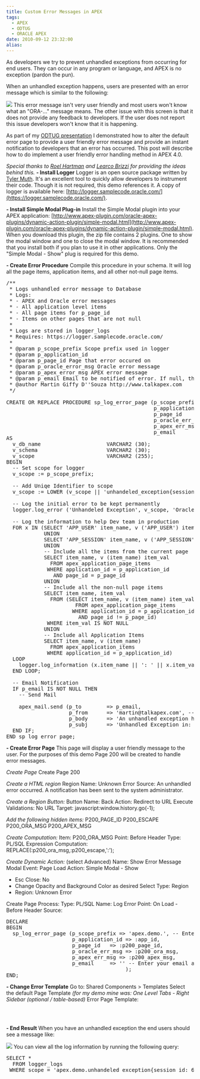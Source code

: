 ```yaml
---
title: Custom Error Messages in APEX
tags:
  - APEX
  - ODTUG
  - ORACLE APEX
date: 2010-09-12 23:32:00
alias:
---
```


As developers we try to prevent unhandled exceptions from occurring for end users. They can occur in any program or language, and APEX is no exception (pardon the pun).

When an unhandled exception happens, users are presented with an error message which is similar to the following:

[![](http://1.bp.blogspot.com/_33EF80fk9sM/TI2y4xmOtWI/AAAAAAAADz4/FlxLvbSxVgg/s400/error_msg_example.jpg)](http://1.bp.blogspot.com/_33EF80fk9sM/TI2y4xmOtWI/AAAAAAAADz4/FlxLvbSxVgg/s1600/error_msg_example.jpg)
This error message isn't very user friendly and most users won't know what an "ORA-..." message means. The other issue with this screen is that it does not provide any feedback to developers. If the user does not report this issue developers won't know that it is happening.

As part of my [ODTUG presentation](http://www.talkapex.com/2010/09/odtug-how-to-be-creative.html) I demonstrated how to alter the default error page to provide a user friendly error message and provide an instant notification to developers that an error has occurred. This post will describe how to do implement a user friendly error handling method in APEX 4.0.

<span style="font-style:italic;">Special thanks to [Roel Hartman](http://roelhartman.blogspot.com/) and [Learco  Brizzi](http://learco-brizzi.blogspot.com/) for providing the ideas behind this.
</span>
<span style="font-weight:bold;">- Install Logger</span>
Logger is an open source package written by [Tyler Muth](http://tylermuth.wordpress.com). It's an excellent tool to quickly allow developers to instrument their code. Though it is not required, this demo references it. A copy of logger is available here: [http://logger.samplecode.oracle.com/](https://logger.samplecode.oracle.com/).

<span style="font-weight:bold;">- Install Simple Modal Plug-in</span>
Install the Simple Modal plugin into your APEX application: [http://www.apex-plugin.com/oracle-apex-plugins/dynamic-action-plugin/simple-modal.html](http://www.apex-plugin.com/oracle-apex-plugins/dynamic-action-plugin/simple-modal.html). When you download this plugin, the zip file contains 2 plugins. One to show the modal window and one to close the modal window. It is recommended that you install both if you plan to use it in other applications. Only the "Simple Modal - Show" plug is required for this demo.

<span style="font-weight:bold;">- Create Error Procedure</span>
Compile this procedure in your schema. It will log all the page items, application items, and all other not-null page items.
<pre class="brush: sql">
/**
 * Logs unhandled error message to Database
 * Logs:
 * - APEX and Oracle error messages
 * - All application level items
 * - All page items for p_page_id
 * - Items on other pages that are not null
 * 
 * Logs are stored in logger_logs
 * Requires: https://logger.samplecode.oracle.com/
 *
 * @param p_scope_prefix Scope prefix used in logger
 * @param p_application_id 
 * @param p_page_id Page that error occured on
 * @param p_oracle_error_msg Oracle error message
 * @param p_apex_error_msg APEX error message
 * @param p_email Email to be notified of error. If null, then no notification email sent.
 * @author Martin Giffy D''Souza http://www.talkapex.com
 */

CREATE OR REPLACE PROCEDURE sp_log_error_page (p_scope_prefix IN VARCHAR2,
                                               p_application_id IN apex_applications.application_id%TYPE DEFAULT v ('APP_ID'),
                                               p_page_id      IN apex_application_pages.page_id%TYPE,
                                               p_oracle_err_msg IN VARCHAR2 DEFAULT NULL,
                                               p_apex_err_msg IN VARCHAR2 DEFAULT NULL,
                                               p_email        IN VARCHAR2 DEFAULT NULL)
AS
  v_db_name                     VARCHAR2 (30);
  v_schema                      VARCHAR2 (30);
  v_scope                       VARCHAR2 (255);
BEGIN
  -- Set scope for logger
  v_scope := p_scope_prefix;

  -- Add Uniqe Identifier to scope
  v_scope := LOWER (v_scope || 'unhandeled_exception{session_id: ' || v ('APP_SESSION') || ', guid: ' || SYS_GUID () || '}');

  -- Log the initial error to be kept permanently
  logger.log_error ('Unhandeled Exception', v_scope, 'Oracle Error: ' || p_oracle_err_msg || CHR (10) || CHR (10) || 'APEX Error Page Message: ' || p_apex_err_msg);

  -- Log the information to help Dev team in production
  FOR x IN (SELECT 'APP_USER' item_name, v ('APP_USER') item_val FROM DUAL
            UNION
            SELECT 'APP_SESSION' item_name, v ('APP_SESSION') FROM DUAL
            UNION
            -- Include all the items from the current page
            SELECT item_name, v (item_name) item_val
              FROM apex_application_page_items
             WHERE application_id = p_application_id
               AND page_id = p_page_id
            UNION
            -- Include all the non-null page items
            SELECT item_name, item_val
              FROM (SELECT item_name, v (item_name) item_val
                      FROM apex_application_page_items
                     WHERE application_id = p_application_id
                       AND page_id != p_page_id)
             WHERE item_val IS NOT NULL
            UNION
            -- Include all Application Items
            SELECT item_name, v (item_name)
              FROM apex_application_items
             WHERE application_id = p_application_id)
  LOOP
    logger.log_information (x.item_name || ': ' || x.item_val, v_scope);
  END LOOP;

  -- Email Notification
  IF p_email IS NOT NULL THEN
    -- Send Mail

    apex_mail.send (p_to        => p_email,
                    p_from      => 'martin@talkapex.com', -- CHANGE THIS!
                    p_body      => 'An unhandled exception happend in an application. Please search logger logs for: ' || v_scope,
                    p_subj      => 'Unhandled Exception in: ' || p_application_id);
  END IF;
END sp_log_error_page;
</pre>
<span style="font-weight:bold;">- Create Error Page</span>
This page will display a user friendly message to the user. For the purposes of this demo Page 200 will be created to handle error messages.

<span style="font-style:italic;">Create Page</span>
Create Page 200

<span style="font-style:italic;">Create a HTML region</span>
Region Name: Unknown Error
Source: An unhandled error occurred. A notification has been sent to the system administrator.

<span style="font-style:italic;">Create a Region Button:</span>
Button Name: Back
Action: Redirect to URL
Execute Validations: No
URL Target: javascript:window.history.go(-1);

<span style="font-style:italic;">Add the following hidden items:</span>
P200_PAGE_ID
P200_ESCAPE
P200_ORA_MSG
P200_APEX_MSG

<span style="font-style:italic;">Create Computation:</span>
Item: P200_ORA_MSG
Point: Before Header
Type: PL/SQL Expression
Computation: REPLACE(:p200_ora_msg,:p200_escape,':');

<span style="font-style:italic;">Create Dynamic Action:</span>
(select Advanced)
Name: Show Error Message Modal
Event: Page Load
Action: Simple Modal - Show
 - Esc Close: No
 - Change Opacity and Background Color as desired
Select Type: Region
 - Region: Unknown Error

Create Page Process:
Type: PL/SQL
Name: Log Error
Point: On Load - Before Header
Source: 
<pre class="brush: sql">
DECLARE
BEGIN
  sp_log_error_page (p_scope_prefix => 'apex.demo.', -- Enter what ever you want to help identify your apex errors in the log tables
                     p_application_id => :app_id,
                     p_page_id   => :p200_page_id,
                     p_oracle_err_msg => :p200_ora_msg,
                     p_apex_err_msg => :p200_apex_msg,
                     p_email     => '' -- Enter your email address here
                                      );
END;
</pre>
<span style="font-weight:bold;">- Change Error Template</span>
Go to: Shared Components > Templates
Select the default Page Template <span style="font-style:italic;">(for my demo mine was: One Level Tabs - Right Sidebar (optional / table-based)</span>
Error Page Template:
<pre class="brush: html">
<script type="text/javascript">
  $('body').hide();
  var apexEscape = '*@*'; //Used to replace semi colons in the value so does not invalidate URL
  var oraMsg = $('.ErrorPageMessage').html().replace(/:/g,apexEscape);
  var apexMsg = '#MESSAGE#'.replace(/:/g,apexEscape);
  window.location.href='f?p=&APP_ID.:200:&APP_SESSION.::&DEBUG.:200:P200_PAGE_ID,P200_ESCAPE,P200_ORA_MSG,P200_APEX_MSG:&APP_PAGE_ID.,' + apexEscape + ',\\' + oraMsg + '\\,\\' + apexMsg + '\\'; // Add backslashes to avoid comma issue
</script>
</pre>
<span style="font-weight:bold;">- End Result</span>
When you have an unhandled exception the end users should see a message like: 

[![](http://3.bp.blogspot.com/_33EF80fk9sM/TI201ohhIrI/AAAAAAAAD0A/gFQ-6Bcu7CI/s400/error_msg_friendly.jpg)](http://3.bp.blogspot.com/_33EF80fk9sM/TI201ohhIrI/AAAAAAAAD0A/gFQ-6Bcu7CI/s1600/error_msg_friendly.jpg)
You can view all the log information by running the following query:
<pre class="brush: sql">
SELECT *
  FROM logger_logs
 WHERE scope = 'apex.demo.unhandeled_exception{session_id: 652754467566839, guid: 901e0663a0896b35e040007f0100049a}'; -- Replace this scope with the scope that is sent in the email
</pre>